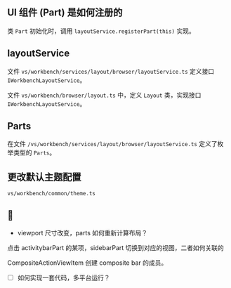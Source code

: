 ## UI 组件 (Part) 是如何注册的

类 `Part` 初始化时，调用 `layoutService.registerPart(this)` 实现。

## layoutService

文件 `vs/workbench/services/layout/browser/layoutService.ts` 定义接口 `IWorkbenchLayoutService`。

文件 `vs/workbench/browser/layout.ts` 中，定义 `Layout` 类，实现接口 `IWorkbenchLayoutService`。

## Parts

在文件 `/vs/workbench/services/layout/browser/layoutService.ts` 定义了枚举类型的 `Parts`。

## 更改默认主题配置

`vs/workbench/common/theme.ts`

## 🤔

- viewport 尺寸改变，parts 如何重新计算布局？

点击 activitybarPart 的某项，sidebarPart 切换到对应的视图，二者如何关联的

CompositeActionViewItem 创建 composite bar 的成员。

- [ ] 如何实现一套代码，多平台运行？
